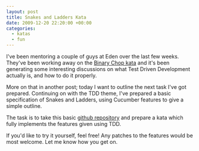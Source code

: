 ```yaml
---
layout: post
title: Snakes and Ladders Kata
date: 2009-12-20 22:20:00 +00:00
categories:
  - katas
  - fun
---
```

I've been mentoring a couple of guys at Eden over the last few weeks. They've been working away on the [Binary Chop kata](http://codekata.pragprog.com/2007/01/kata_two_karate.html) and it's been generating some interesting discussions on what Test Driven Development actually is, and how to do it properly. 

More on that in another post; today I want to outline the next task I've got prepared. Continuing on with the TDD theme, I've prepared a basic specification of Snakes and Ladders, using Cucumber features to give a simple outline.

The task is to take this basic [github repository](http://github.com/chrismdp/snakesandladders) and prepare a kata which fully implements the features given using TDD.

If you'd like to try it yourself, feel free! Any patches to the features would be most welcome. Let me know how you get on.

